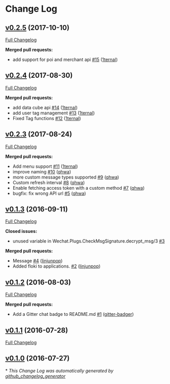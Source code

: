 # Change Log

## [v0.2.5](https://github.com/goofansu/wechat-elixir/tree/v0.2.5) (2017-10-10)
[Full Changelog](https://github.com/goofansu/wechat-elixir/compare/v0.2.4...v0.2.5)

**Merged pull requests:**

- add support for poi and merchant api [\#15](https://github.com/goofansu/wechat-elixir/pull/15) ([1ternal](https://github.com/1ternal))

## [v0.2.4](https://github.com/goofansu/wechat-elixir/tree/v0.2.4) (2017-08-30)
[Full Changelog](https://github.com/goofansu/wechat-elixir/compare/v0.2.3...v0.2.4)

**Merged pull requests:**

- add data cube api [\#14](https://github.com/goofansu/wechat-elixir/pull/14) ([1ternal](https://github.com/1ternal))
- add user tag management [\#13](https://github.com/goofansu/wechat-elixir/pull/13) ([1ternal](https://github.com/1ternal))
- Fixed Tag functions [\#12](https://github.com/goofansu/wechat-elixir/pull/12) ([1ternal](https://github.com/1ternal))

## [v0.2.3](https://github.com/goofansu/wechat-elixir/tree/v0.2.3) (2017-08-24)
[Full Changelog](https://github.com/goofansu/wechat-elixir/compare/v0.1.3...v0.2.3)

**Merged pull requests:**

- Add menu support [\#11](https://github.com/goofansu/wechat-elixir/pull/11) ([1ternal](https://github.com/1ternal))
- improve naming [\#10](https://github.com/goofansu/wechat-elixir/pull/10) ([qhwa](https://github.com/qhwa))
- more custom message types supported [\#9](https://github.com/goofansu/wechat-elixir/pull/9) ([qhwa](https://github.com/qhwa))
- Custom refresh interval [\#8](https://github.com/goofansu/wechat-elixir/pull/8) ([qhwa](https://github.com/qhwa))
- Enable fetching access token with a custom method [\#7](https://github.com/goofansu/wechat-elixir/pull/7) ([qhwa](https://github.com/qhwa))
- bugfix: fix wrong API url [\#5](https://github.com/goofansu/wechat-elixir/pull/5) ([qhwa](https://github.com/qhwa))

## [v0.1.3](https://github.com/goofansu/wechat-elixir/tree/v0.1.3) (2016-09-11)
[Full Changelog](https://github.com/goofansu/wechat-elixir/compare/v0.1.2...v0.1.3)

**Closed issues:**

- unused variable in Wechat.Plugs.CheckMsgSignature.decrypt\_msg/3 [\#3](https://github.com/goofansu/wechat-elixir/issues/3)

**Merged pull requests:**

- Message [\#4](https://github.com/goofansu/wechat-elixir/pull/4) ([linjunpop](https://github.com/linjunpop))
- Added floki to applications. [\#2](https://github.com/goofansu/wechat-elixir/pull/2) ([linjunpop](https://github.com/linjunpop))

## [v0.1.2](https://github.com/goofansu/wechat-elixir/tree/v0.1.2) (2016-08-03)
[Full Changelog](https://github.com/goofansu/wechat-elixir/compare/v0.1.1...v0.1.2)

**Merged pull requests:**

- Add a Gitter chat badge to README.md [\#1](https://github.com/goofansu/wechat-elixir/pull/1) ([gitter-badger](https://github.com/gitter-badger))

## [v0.1.1](https://github.com/goofansu/wechat-elixir/tree/v0.1.1) (2016-07-28)
[Full Changelog](https://github.com/goofansu/wechat-elixir/compare/v0.1.0...v0.1.1)

## [v0.1.0](https://github.com/goofansu/wechat-elixir/tree/v0.1.0) (2016-07-27)


\* *This Change Log was automatically generated by [github_changelog_generator](https://github.com/skywinder/Github-Changelog-Generator)*